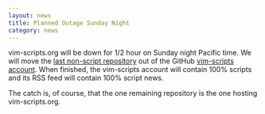 ```yaml
---
layout: news
title: Planned Outage Sunday Night
category: news
---
```


vim-scripts.org will be down for 1/2 hour on Sunday night Pacific time.
We will move the
[last non-script repository](https://github.com/vim-scripts/vim-scripts.github.com)
out of the GitHub [vim-scripts account](https://github.com/vim-scripts).
When finished, the vim-scripts account will contain 100% scripts and
its RSS feed will contain 100% script news.

The catch is, of course, that the one remaining repository is the
one hosting vim-scripts.org.

